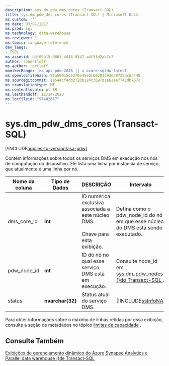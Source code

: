 ```yaml
---
description: sys.dm_pdw_dms_cores (Transact-SQL)
title: sys.dm_pdw_dms_cores (Transact-SQL) | Microsoft Docs
ms.custom: ''
ms.date: 03/07/2017
ms.prod: sql
ms.technology: data-warehouse
ms.reviewer: ''
ms.topic: language-reference
dev_langs:
- TSQL
ms.assetid: b3f09b15-0863-4418-9347-a4f5fd2ab7c7
author: ronortloff
ms.author: rortloff
monikerRange: '>= aps-pdw-2016 || = azure-sqldw-latest'
ms.openlocfilehash: 81a59915c6376e45ebcb0203593ea9725ac6a440
ms.sourcegitcommit: 1a544cf4dd2720b124c3697d1e62ae7741db757c
ms.translationtype: MT
ms.contentlocale: pt-BR
ms.lasthandoff: 12/14/2020
ms.locfileid: "97482617"
---
```

# <a name="sysdm_pdw_dms_cores-transact-sql"></a>sys.dm_pdw_dms_cores (Transact-SQL)
[!INCLUDE[applies-to-version/asa-pdw](../../includes/applies-to-version/asa-pdw.md)]

  Contém informações sobre todos os serviços DMS em execução nos nós de computação do dispositivo. Ele lista uma linha por instância de serviço, que atualmente é uma linha por nó.  
  
|Nome da coluna|Tipo de Dados|DESCRIÇÃO|Intervalo|  
|-----------------|---------------|-----------------|-----------|  
|dms_core_id|**int**|ID numérica exclusiva associada a este núcleo DMS.<br /><br /> Chave para esta exibição.|Defina como o pdw_node_id do nó em que esse núcleo do DMS está sendo executado.|  
|pdw_node_id|**int**|ID do nó no qual esse serviço DMS está em execução.|Consulte node_id em [sys.dm_pdw_nodes &#40;&#41;do Transact-SQL ](../../relational-databases/system-dynamic-management-views/sys-dm-pdw-nodes-transact-sql.md).|  
|status|**nvarchar(32)**|Status atual do serviço DMS.|[!INCLUDE[ssInfoNA](../../includes/ssinfona-md.md)]|  
  
 Para obter informações sobre o máximo de linhas retidas por essa exibição, consulte a seção de metadados no tópico [limites de capacidade](/azure/sql-data-warehouse/sql-data-warehouse-service-capacity-limits#metadata) .  
  
## <a name="see-also"></a>Consulte Também  
 [Exibições de gerenciamento dinâmico do Azure Synapse Analytics e Parallel data warehouse &#40;&#41;de Transact-SQL ](../../relational-databases/system-dynamic-management-views/sql-and-parallel-data-warehouse-dynamic-management-views.md)  
  
  

